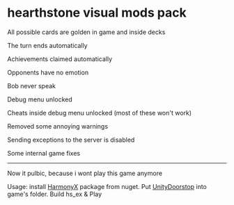 # hearthstone visual mods pack



All possible cards are golden in game and inside decks

The turn ends automatically

Achievements claimed automatically

Opponents have no emotion

Bob never speak

Debug menu unlocked

Cheats inside debug menu unlocked (most of these won't work)

Removed some annoying warnings

Sending exceptions to the server is disabled

Some internal game fixes

------

Now it pulbic, because i wont play this game anymore

Usage: install [HarmonyX](https://github.com/BepInEx/HarmonyX) package from nuget.
Put [UnityDoorstop](https://github.com/NeighTools/UnityDoorstop) into game's folder.
Build hs_ex & Play
